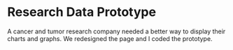 Research Data Prototype
=======================
A cancer and tumor research company needed a better way to display their charts and graphs. We redesigned the page and I coded the prototype.
